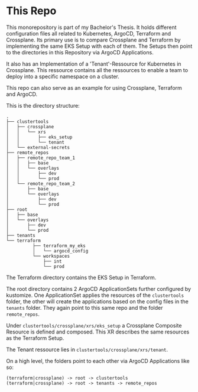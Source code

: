 # This Repo

This monorepository is part of my Bachelor's Thesis.
It holds different configuration files all related to Kubernetes, ArgoCD, Terraform and Crossplane.
Its primary use is to compare Crossplane and Terraform by implementing the same EKS Setup with each of them.
The Setups then point to the directories in this Repository via ArgoCD Applications.

It also has an Implementation of a 'Tenant'-Ressource for Kubernetes in Crossplane.
This ressource contains all the ressources to enable a team to deploy into a specific namespace on a cluster.

This repo can also serve as an example for using Crossplane, Terraform and ArgoCD.

This is the directory structure:
```
.
├── clustertools
│   ├── crossplane
│   │   └── xrs
│   │       ├── eks_setup
│   │       └── tenant
│   └── external-secrets
├── remote_repos
│   ├── remote_repo_team_1
│   │   ├── base
│   │   └── overlays
│   │       ├── dev
│   │       └── prod
│   └── remote_repo_team_2
│       ├── base
│       └── overlays
│           ├── dev
│           └── prod
├── root
│   ├── base
│   └── overlays
│       ├── dev
│       └── prod
├── tenants
└── terraform
          ├── terraform_my_eks
          │   └── argocd_config
          └── workspaces
              ├── int
              └── prod
```
The Terraform directory contains the EKS Setup in Terraform. 

The root directory contains 2 ArgoCD ApplicationSets further configured by kustomize.
One ApplicationSet applies the resources of the `clustertools` folder, the other will create the applications based on the
config files in the `tenants` folder. They again point to this same repo and the folder `remote_repos`.

Under `clustertools/crossplane/xrs/eks_setup` a Crossplane Composite Resource is defined and composed.
This XR describes the same resources as the Terraform Setup.

The Tenant ressource lies in `clustertools/crossplane/xrs/tenant`.

On a high level, the folders point to each other via ArgoCD Applications like so:
```
(terraform|crossplane) -> root -> clustertools
(terraform|crossplane) -> root -> tenants -> remote_repos
```
